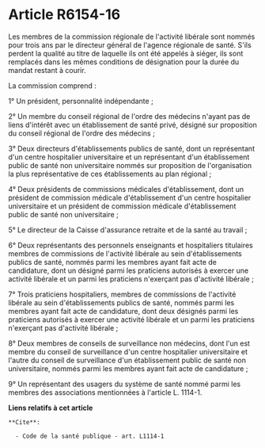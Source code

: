 # Article R6154-16

Les membres de la commission régionale de l'activité libérale sont nommés pour trois ans par le directeur général de l'agence
régionale de santé. S'ils perdent la qualité au titre de laquelle ils ont été appelés à siéger, ils sont remplacés dans les
mêmes conditions de désignation pour la durée du mandat restant à courir.

La commission comprend :

1° Un président, personnalité indépendante ;

2° Un membre du conseil régional de l'ordre des médecins n'ayant pas de liens d'intérêt avec un établissement de santé privé,
désigné sur proposition du conseil régional de l'ordre des médecins ;

3° Deux directeurs d'établissements publics de santé, dont un représentant d'un centre hospitalier universitaire et un
représentant d'un établissement public de santé non universitaire nommés sur proposition de l'organisation la plus
représentative de ces établissements au plan régional ;

4° Deux présidents de commissions médicales d'établissement, dont un président de commission médicale d'établissement d'un
centre hospitalier universitaire et un président de commission médicale d'établissement public de santé non universitaire ;

5° Le directeur de la Caisse d'assurance retraite et de la santé au travail ;

6° Deux représentants des personnels enseignants et hospitaliers titulaires membres de commissions de l'activité libérale au
sein d'établissements publics de santé, nommés parmi les membres ayant fait acte de candidature, dont un désigné parmi les
praticiens autorisés à exercer une activité libérale et un parmi les praticiens n'exerçant pas d'activité libérale ;

7° Trois praticiens hospitaliers, membres de commissions de l'activité libérale au sein d'établissements publics de santé,
nommés parmi les membres ayant fait acte de candidature, dont deux désignés parmi les praticiens autorisés à exercer une
activité libérale et un parmi les praticiens n'exerçant pas d'activité libérale ;

8° Deux membres de conseils de surveillance non médecins, dont l'un est membre du conseil de surveillance d'un centre
hospitalier universitaire et l'autre du conseil de surveillance d'un établissement public de santé non universitaire, nommés
parmi les membres ayant fait acte de candidature ;

9° Un représentant des usagers du système de santé nommé parmi les membres des associations mentionnées à l'article L.
1114-1.

**Liens relatifs à cet article**

	**Cite**:

	  - Code de la santé publique - art. L1114-1
